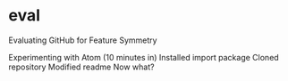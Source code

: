 # eval
Evaluating GitHub for Feature Symmetry

Experimenting with Atom (10 minutes in)
Installed import package
Cloned repository
Modified readme
Now what?
